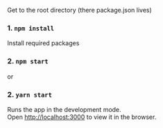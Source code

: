 Get to the root directory (there package.json lives)

### 1. `npm install`

Install required packages

### 2. `npm start`

or

### 2. `yarn start`

Runs the app in the development mode.<br>
Open [http://localhost:3000](http://localhost:3000) to view it in the browser.


